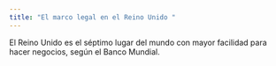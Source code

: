 ```yaml
---
title: "El marco legal en el Reino Unido "
---
```


El Reino Unido es el séptimo lugar del mundo con mayor facilidad para hacer negocios, según el Banco Mundial. 
